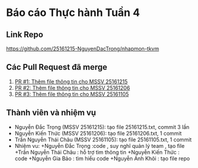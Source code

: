 # Báo cáo Thực hành Tuần 4

## Link Repo
https://github.com/25161215-NguyenDacTrong/nhapmon-tkvm

## Các Pull Request đã merge
1. [PR #1: Thêm file thông tin cho MSSV 25161215](https://github.com/25161215-NguyenDacTrong/nhapmon-tkvm/pull/1)
2. [PR #2: Thêm file thông tin cho MSSV 25161206](https://github.com/25161215-NguyenDacTrong/nhapmon-tkvm/pull/2)
3. [PR #3: Thêm file thông tin cho MSSV 25161105](https://github.com/25161215-NguyenDacTrong/nhapmon-tkvm/pull/3)

## Thành viên và nhiệm vụ
- Nguyễn Đắc Trọng (MSSV 25161215): tạo file 25161215.txt, commit 3 lần
- Nguyễn Kiến Thức (MSSV 25161206): tạo file 25161206.txt, 1 commit
- Trần Nguyễn Thái Châu (MSSV 25161105): tạo file 25161105.txt, 1 commit
- Nhiệm vu:
+Nguyễn Đắc Trọng :code , suy nghĩ quản lý team , tạo file
+Trần Nguyễn Thái Châu : hỗ trợ tìm thông tin
+Nguyễn Kiến Thức : code
+Nguyễn Gia Bảo : tìm hiểu code
+Nguyễn Anh Khôi : tạo file repo
